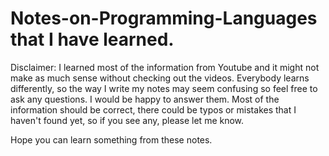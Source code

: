 # Notes-on-Programming-Languages that I have learned.

Disclaimer: I learned most of the information from Youtube and it might not make as much sense without checking out the videos. 
Everybody learns differently, so the way I write my notes may seem confusing so feel free to ask any questions. I would be happy to answer them. 
Most of the information should be correct, there could be typos or mistakes that I haven't found yet, so if you see any, please let me know.

Hope you can learn something from these notes.
